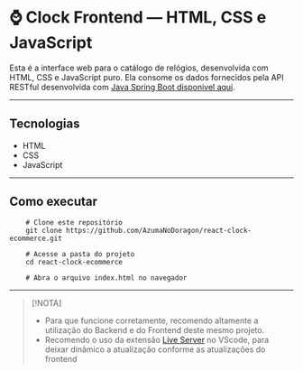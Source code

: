 # ⌚ Clock Frontend — HTML, CSS e JavaScript

Esta é a interface web para o catálogo de relógios, desenvolvida com HTML, CSS e JavaScript puro.
Ela consome os dados fornecidos pela API RESTful desenvolvida com [Java Spring Boot disponivel aqui](https://github.com/AzumaNoDoragon/java-clock-ecommerce).

---

## Tecnologias

- HTML
- CSS
- JavaScript

---

## Como executar

```
    # Clone este repositório
    git clone https://github.com/AzumaNoDoragon/react-clock-ecommerce.git

    # Acesse a pasta do projeto
    cd react-clock-ecommerce

    # Abra o arquivo index.html no navegador
```

---

>[!NOTA]
>
> - Para que funcione corretamente, recomendo altamente a utilização do Backend e do Frontend deste mesmo projeto.
> - Recomendo o uso da extensão [Live Server](https://marketplace.visualstudio.com/items?itemName=ritwickdey.LiveServer) no VScode, para deixar dinâmico a atualização conforme as atualizações do frontend